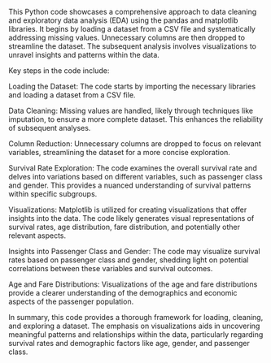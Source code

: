 This Python code showcases a comprehensive approach to data cleaning and exploratory data analysis (EDA) using the pandas and matplotlib libraries. It begins by loading a dataset from a CSV file and systematically addressing missing values. Unnecessary columns are then dropped to streamline the dataset. The subsequent analysis involves visualizations to unravel insights and patterns within the data.

Key steps in the code include:

Loading the Dataset: The code starts by importing the necessary libraries and loading a dataset from a CSV file.

Data Cleaning: Missing values are handled, likely through techniques like imputation, to ensure a more complete dataset. This enhances the reliability of subsequent analyses.

Column Reduction: Unnecessary columns are dropped to focus on relevant variables, streamlining the dataset for a more concise exploration.

Survival Rate Exploration: The code examines the overall survival rate and delves into variations based on different variables, such as passenger class and gender. This provides a nuanced understanding of survival patterns within specific subgroups.

Visualizations: Matplotlib is utilized for creating visualizations that offer insights into the data. The code likely generates visual representations of survival rates, age distribution, fare distribution, and potentially other relevant aspects.

Insights into Passenger Class and Gender: The code may visualize survival rates based on passenger class and gender, shedding light on potential correlations between these variables and survival outcomes.

Age and Fare Distributions: Visualizations of the age and fare distributions provide a clearer understanding of the demographics and economic aspects of the passenger population.

In summary, this code provides a thorough framework for loading, cleaning, and exploring a dataset. The emphasis on visualizations aids in uncovering meaningful patterns and relationships within the data, particularly regarding survival rates and demographic factors like age, gender, and passenger class.
